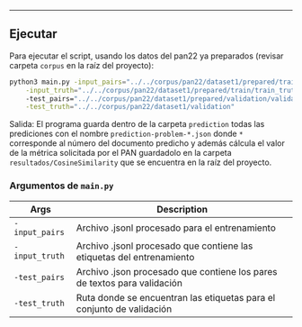 ***  
## Ejecutar
  
Para ejecutar el script, usando los datos del pan22 ya preparados (revisar carpeta `corpus` en la raíz del proyecto):

```sh
python3 main.py -input_pairs="../../corpus/pan22/dataset1/prepared/train/train.jsonl" \
    -input_truth="../../corpus/pan22/dataset1/prepared/train/train_truth.jsonl" \ 
    -test_pairs="../../corpus/pan22/dataset1/prepared/validation/validation.json" \
    -test_truth="../../corpus/pan22/dataset1/validation"
```

Salida:
El programa guarda dentro de la carpeta `prediction` todas las prediciones con el nombre `prediction-problem-*.json` donde `*` corresponde al número del documento predicho y además cálcula el valor de la métrica solicitada por el PAN guardadolo en la carpeta `resultados/CosineSimilarity` que se encuentra en la raíz del proyecto.


### Argumentos de `main.py`

| Args   		  | Description                                                              |
|-----------------|--------------------------------------------------------------------------|
| `-input_pairs`  | Archivo .jsonl procesado para el entrenamiento                           |
| `-input_truth`  | Archivo .jsonl procesado que contiene las etiquetas del entrenamiento    |
| `-test_pairs`   | Archivo .json procesado que contiene los pares de textos para validación |
| `-test_truth`   | Ruta donde se encuentran las etiquetas para el conjunto de validación    |